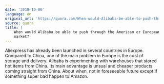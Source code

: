 ```yaml
---
date: '2018-10-06'
language: en
original_url: 'https://quora.com/When-would-Alibaba-be-able-to-push-through-the-American-or-European-market/answer/Clément-Renaud'
source: quora
title: |
    When would Alibaba be able to push through the American or European
    market?
---
```


Aliexpress has already been launched in several countries in Europe.
Compared to China, one of the main problem in Europe is the cost of
storage and delivery. Alibaba is experimenting with warehouses that
stored hot items from China. Its main advantage is unsual and cheaper
products coming straight from China. About when, not in foreseeable
future except if something super bad happen to Amazon.
